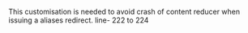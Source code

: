 This customisation is needed to avoid crash of content reducer when issuing a aliases redirect.
line- 222 to 224
